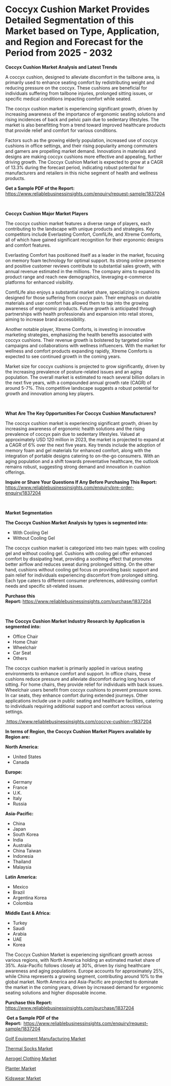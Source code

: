 <p><h1>Coccyx Cushion Market Provides Detailed Segmentation of this Market based on Type, Application, and Region and Forecast for the Period from 2025 - 2032</h1></p><p><strong>Coccyx Cushion Market Analysis and Latest Trends</strong></p>
<p><p>A coccyx cushion, designed to alleviate discomfort in the tailbone area, is primarily used to enhance seating comfort by redistributing weight and reducing pressure on the coccyx. These cushions are beneficial for individuals suffering from tailbone injuries, prolonged sitting issues, or specific medical conditions impacting comfort while seated.</p><p>The coccyx cushion market is experiencing significant growth, driven by increasing awareness of the importance of ergonomic seating solutions and rising incidences of back and pelvic pain due to sedentary lifestyles. The market is also benefitting from a trend toward improved healthcare products that provide relief and comfort for various conditions. </p><p>Factors such as the growing elderly population, increased use of coccyx cushions in office settings, and their rising popularity among commuters and gamers are propelling market demand. Innovations in materials and designs are making coccyx cushions more effective and appealing, further driving growth. The Coccyx Cushion Market is expected to grow at a CAGR of 13.3% during the forecast period, indicating robust potential for manufacturers and retailers in this niche segment of health and wellness products.</p></p>
<p><strong>Get a Sample PDF of the Report:&nbsp;</strong> <a href="https://www.reliablebusinessinsights.com/enquiry/request-sample/1837204?utm_campaign=96&utm_medium=2&utm_source=Github&utm_content=ia&utm_term=08022025&utm_id=coccyx-cushion">https://www.reliablebusinessinsights.com/enquiry/request-sample/1837204</a></p>
<p>&nbsp;</p>
<p><strong>Coccyx Cushion Major Market Players</strong></p>
<p><p>The coccyx cushion market features a diverse range of players, each contributing to the landscape with unique products and strategies. Key competitors include Everlasting Comfort, ComfiLife, and Xtreme Comforts, all of which have gained significant recognition for their ergonomic designs and comfort features.</p><p>Everlasting Comfort has positioned itself as a leader in the market, focusing on memory foam technology for optimal support. Its strong online presence and positive customer reviews contribute to substantial sales growth, with annual revenue estimated in the millions. The company aims to expand its product range and reach new demographics, leveraging e-commerce platforms for enhanced visibility.</p><p>ComfiLife also enjoys a substantial market share, specializing in cushions designed for those suffering from coccyx pain. Their emphasis on durable materials and user comfort has allowed them to tap into the growing awareness of ergonomic products. Future growth is anticipated through partnerships with health professionals and expansion into retail stores, aiming to increase brand accessibility.</p><p>Another notable player, Xtreme Comforts, is investing in innovative marketing strategies, emphasizing the health benefits associated with coccyx cushions. Their revenue growth is bolstered by targeted online campaigns and collaborations with wellness influencers. With the market for wellness and comfort products expanding rapidly, Xtreme Comforts is expected to see continued growth in the coming years.</p><p>Market size for coccyx cushions is projected to grow significantly, driven by the increasing prevalence of posture-related issues and an aging population. The overall market is estimated to reach several billion dollars in the next five years, with a compounded annual growth rate (CAGR) of around 5-7%. This competitive landscape suggests a robust potential for growth and innovation among key players.</p></p>
<p>&nbsp;</p>
<p><strong>What Are The Key Opportunities For Coccyx Cushion Manufacturers?</strong></p>
<p><p>The coccyx cushion market is experiencing significant growth, driven by increasing awareness of ergonomic health solutions and the rising prevalence of coccyx pain due to sedentary lifestyles. Valued at approximately USD 120 million in 2023, the market is projected to expand at a CAGR of 6% over the next five years. Key trends include the adoption of memory foam and gel materials for enhanced comfort, along with the integration of portable designs catering to on-the-go consumers. With an aging population and a shift towards preventative healthcare, the outlook remains robust, suggesting strong demand and innovation in cushion offerings.</p></p>
<p><strong>Inquire or Share Your Questions If Any Before Purchasing This Report:</strong> <a href="https://www.reliablebusinessinsights.com/enquiry/pre-order-enquiry/1837204?utm_campaign=96&utm_medium=2&utm_source=Github&utm_content=ia&utm_term=08022025&utm_id=coccyx-cushion">https://www.reliablebusinessinsights.com/enquiry/pre-order-enquiry/1837204</a></p>
<p>&nbsp;</p>
<p><strong>Market Segmentation</strong></p>
<p><strong>The Coccyx Cushion Market Analysis by types is segmented into:</strong></p>
<p><ul><li>With Cooling Gel</li><li>Without Cooling Gel</li></ul></p>
<p><p>The coccyx cushion market is categorized into two main types: with cooling gel and without cooling gel. Cushions with cooling gel offer enhanced comfort by dissipating heat, providing a soothing effect that promotes better airflow and reduces sweat during prolonged sitting. On the other hand, cushions without cooling gel focus on providing basic support and pain relief for individuals experiencing discomfort from prolonged sitting. Each type caters to different consumer preferences, addressing comfort needs and specific sit-related issues.</p></p>
<p><strong>Purchase this Report:&nbsp;</strong><a href="https://www.reliablebusinessinsights.com/purchase/1837204?utm_campaign=96&utm_medium=2&utm_source=Github&utm_content=ia&utm_term=08022025&utm_id=coccyx-cushion">https://www.reliablebusinessinsights.com/purchase/1837204</a></p>
<p>&nbsp;</p>
<p><strong>The Coccyx Cushion Market Industry Research by Application is segmented into:</strong></p>
<p><ul><li>Office Chair</li><li>Home Chair</li><li>Wheelchair</li><li>Car Seat</li><li>Others</li></ul></p>
<p><p>The coccyx cushion market is primarily applied in various seating environments to enhance comfort and support. In office chairs, these cushions reduce pressure and alleviate discomfort during long hours of sitting. For home chairs, they provide relief for individuals with back issues. Wheelchair users benefit from coccyx cushions to prevent pressure sores. In car seats, they enhance comfort during extended journeys. Other applications include use in public seating and healthcare facilities, catering to individuals requiring additional support and comfort across various settings.</p></p>
<p><a href="https://www.reliablebusinessinsights.com/coccyx-cushion-r1837204?utm_campaign=96&utm_medium=2&utm_source=Github&utm_content=ia&utm_term=08022025&utm_id=coccyx-cushion">&nbsp;https://www.reliablebusinessinsights.com/coccyx-cushion-r1837204</a></p>
<p><strong>In terms of Region, the Coccyx Cushion Market Players available by Region are:</strong></p>
<p>
    <p> <strong> North America: </strong>
        <ul>
            <li>United States</li>
            <li>Canada</li>
        </ul>
        </p> 
    <p> <strong> Europe: </strong>
        <ul>
            <li>Germany</li>
            <li>France</li>
            <li>U.K.</li>
            <li>Italy</li>
            <li>Russia</li>
        </ul>
        </p> 
    <p> <strong> Asia-Pacific: </strong>
        <ul>
            <li>China</li>
            <li>Japan</li>
            <li>South Korea</li>
            <li>India</li>
            <li>Australia</li>
            <li>China Taiwan</li>
            <li>Indonesia</li>
            <li>Thailand</li>
            <li>Malaysia</li>
        </ul>
        </p> 
    <p> <strong> Latin America: </strong>
        <ul>
            <li>Mexico</li>
            <li>Brazil</li>
            <li>Argentina Korea</li>
            <li>Colombia</li>
        </ul>
        </p> 
    <p> <strong> Middle East & Africa: </strong>
        <ul>
            <li>Turkey</li>
            <li>Saudi</li>
            <li>Arabia</li>
            <li>UAE</li>
            <li>Korea</li>
        </ul>
    </p>
    </p>
<p><p>The Coccyx Cushion Market is experiencing significant growth across various regions, with North America holding an estimated market share of 35%. Asia-Pacific follows closely at 30%, driven by rising healthcare awareness and aging populations. Europe accounts for approximately 25%, while China represents a growing segment, contributing around 10% to the global market. North America and Asia-Pacific are projected to dominate the market in the coming years, driven by increased demand for ergonomic seating solutions and higher disposable income.</p></p>
<p><strong>Purchase this Report: </strong><a href="https://www.reliablebusinessinsights.com/purchase/1837204?utm_campaign=96&utm_medium=2&utm_source=Github&utm_content=ia&utm_term=08022025&utm_id=coccyx-cushion">https://www.reliablebusinessinsights.com/purchase/1837204</a></p>
<p>&nbsp;<strong>Get a Sample PDF of the Report:&nbsp;&nbsp;</strong><a href="https://www.reliablebusinessinsights.com/enquiry/request-sample/1837204?utm_campaign=96&utm_medium=2&utm_source=Github&utm_content=ia&utm_term=08022025&utm_id=coccyx-cushion">https://www.reliablebusinessinsights.com/enquiry/request-sample/1837204</a></p>
<p><strong></strong></p>
<p><p><a href="https://github.com/normiaooghe3/Market-Research-Report-List-1/blob/main/golf-equipment-manufacturing-market.md?utm_campaign=96&utm_medium=2&utm_source=Github&utm_content=ia&utm_term=08022025&utm_id=coccyx-cushion">Golf Equipment Manufacturing Market</a></p><p><a href="https://github.com/micbotam/Market-Research-Report-List-1/blob/main/thermal-socks-market.md?utm_campaign=96&utm_medium=2&utm_source=Github&utm_content=ia&utm_term=08022025&utm_id=coccyx-cushion">Thermal Socks Market</a></p><p><a href="https://github.com/shadnfamoza/Market-Research-Report-List-1/blob/main/aerogel-clothing-market.md?utm_campaign=96&utm_medium=2&utm_source=Github&utm_content=ia&utm_term=08022025&utm_id=coccyx-cushion">Aerogel Clothing Market</a></p><p><a href="https://github.com/swietanasso/Market-Research-Report-List-1/blob/main/planter-market.md?utm_campaign=96&utm_medium=2&utm_source=Github&utm_content=ia&utm_term=08022025&utm_id=coccyx-cushion">Planter Market</a></p><p><a href="https://github.com/blasiasmienk/Market-Research-Report-List-1/blob/main/kidswear-market.md?utm_campaign=96&utm_medium=2&utm_source=Github&utm_content=ia&utm_term=08022025&utm_id=coccyx-cushion">Kidswear Market</a></p></p>